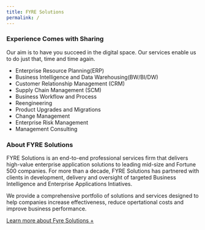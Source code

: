 ```yaml
---
title: FYRE Solutions
permalink: /
---
```


### Experience Comes with Sharing
Our aim is to have you succeed in the digital space. Our services enable us to do just that, time and time again.

* Enterprise Resource Planning(ERP)	
* Business Intelligence and Data Warehousing(BW/BI/DW)
* Customer Relationship Management (CRM)
* Supply Chain Management (SCM)
* Business Workflow and Process
* Reengineering
* Product Upgrades and Migrations
* Change Management
* Enterprise Risk Management
* Management Consulting

### About FYRE Solutions
FYRE Solutions is an end-to-end professional services firm that delivers high-value enterprise application solutions to leading mid-size and Fortune 500 companies. For more than a decade, FYRE Solutions has partnered with clients in development, delivery and oversight of targeted Business Intelligence and Enterprise Applications Intiatives.

We provide a comprehensive portfolio of solutions and services designed to help companies increase effectiveness, reduce opertational costs and improve business performance.

[Learn more about Fyre Solutions +](/about)
